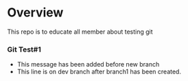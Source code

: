 # Overview
This repo is to educate all member about testing git

### Git Test#1
- This message has been added before new branch
- This line is on dev branch after branch1 has been created.